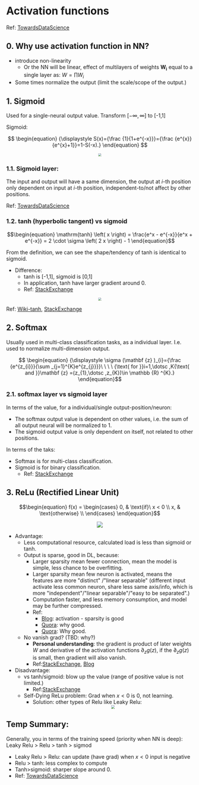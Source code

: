 # Activation functions

Ref: [TowardsDataScience](https://towardsdatascience.com/comparison-of-activation-functions-for-deep-neural-networks-706ac4284c8a)

## 0. Why use activation function in NN?

- introduce non-linearity
  - Or the NN will be linear, effect of multilayers of weights $\boldsymbol{W_i}$ equal to a single layer as: $W=\prod W_i$
- Some times normalize the output (limit the scale/scope of the output.)

## 1. Sigmoid

Used for a single-neural output value. Transform $[-\infty,\infty]$ to [-1,1]


Sigmoid:

$$ \begin{equation} {\displaystyle S(x)={\frac {1}{1+e^{-x}}}={\frac {e^{x}}{e^{x}+1}}=1-S(-x).} \end{equation} $$

<div  align="center"><img src=https://upload.wikimedia.org/wikipedia/commons/8/88/Logistic-curve.svg style = "zoom:50%"></div>


### 1.1. Sigmoid layer:

The input and output will have a same dimension, the output at $i$-th position only dependent on input at $i$-th position, independent-to/not affect by other positions.

Ref: [TowardsDataScience](https://towardsdatascience.com/illustrated-guide-to-lstms-and-gru-s-a-step-by-step-explanation-44e9eb85bf21)

### 1.2. tanh (hyperbolic tangent) vs sigmoid

$$\begin{equation} \mathrm{tanh} \left( x \right)  = \frac{e^x - e^{-x}}{e^x + e^{-x}} = 2 \cdot \sigma \left( 2 x \right) - 1 \end{equation}$$

From the definition, we can see the shape/tendency of tanh is identical to sigmoid.
- Difference:
  - tanh is [-1,1], sigmoid is [0,1]
  - In application, tanh have larger gradient around 0.
  - Ref: [StackExchange](https://stats.stackexchange.com/questions/101560/tanh-activation-function-vs-sigmoid-activation-function)

<div  align="center"><img src=https://miro.medium.com/max/1190/1*f9erByySVjTjohfFdNkJYQ.jpeg  style = "zoom:50%"></div>

Ref: [Wiki-tanh](), [StackExchange](https://stats.stackexchange.com/questions/101560/tanh-activation-function-vs-sigmoid-activation-function)

## 2. Softmax

Usually used in multi-class classification tasks, as a individual layer. I.e. used to normalize multi-dimension output.

$$ \begin{equation} {\displaystyle \sigma (\mathbf {z} )_{i}={\frac {e^{z_{i}}}{\sum _{j=1}^{K}e^{z_{j}}}}\ \ \ \ {\text{ for }}i=1,\dotsc ,K{\text{ and }}\mathbf {z} =(z_{1},\dotsc ,z_{K})\in \mathbb {R} ^{K}.} \end{equation}$$

### 2.1. softmax layer vs sigmoid layer

In terms of the value, for a individual/single output-position/neuron:

- The softmax output value is dependent on other values, i.e. the sum of all output neural will be normalized to 1.
- The sigmoid output value is only dependent on itself, not related to other positions.

In terms of the taks:

- Softmax is for multi-class classification.
- Sigmoid is for binary classification.
  - Ref: [StackExchange](https://stats.stackexchange.com/questions/233658/softmax-vs-sigmoid-function-in-logistic-classifier)


## 3. ReLu (Rectified Linear Unit)

$$\begin{equation} f(x) = \begin{cases} 0, & \text{if}\ x < 0 \\ x, & \text{otherwise} \\ \end{cases} \end{equation}$$

<div  align="center"><img src= https://miro.medium.com/max/357/1*oePAhrm74RNnNEolprmTaQ.png style = "zoom:100%"></div>

- Advantage: 
  - Less computational resource, calculated load is less than sigmoid or tanh.
  - Output is sparse, good in DL, because:
    - Larger sparsity mean fewer connection, mean the model is simple, less chance to be overfitting.
    - Larger sparsity mean few neuron is activated, means the features are more "distinct" /"linear separable" (different input activate less common neuron, share less same axis/info, which is more "independent"/"linear separable"/"easy to be separated".)
    - Computation faster, and less memory consumption, and model may be further compressed.
    - Ref: 
      - [Blog](https://www.machinecurve.com/index.php/2019/09/04/relu-sigmoid-and-tanh-todays-most-used-activation-functions/#in-short-the-relu-sigmoid-and-tanh-activation-functions): activation - sparsity is good
      - [Quora](https://www.quora.com/What-does-it-mean-that-activation-functions-like-ReLUs-in-NNs-induce-sparsity-in-the-hidden-units): why good.
      - [Quora](https://www.quora.com/Where-is-Sparsity-important-in-Deep-Learning): Why good.
  - No vanish grad? (TBD: why?)
    - **Personal understanding**: the gradient is product of later weights $W$ and derivative of the activation functions $\partial_zg(z)$, if the $\partial_zg(z)$ is small, then gradient will also vanish.
    - Ref:[StackExchange](https://stats.stackexchange.com/questions/126238/what-are-the-advantages-of-relu-over-sigmoid-function-in-deep-neural-networks), [Blog](https://www.machinecurve.com/index.php/2019/09/04/relu-sigmoid-and-tanh-todays-most-used-activation-functions/#in-short-the-relu-sigmoid-and-tanh-activation-functions)
- Disadvantage:
  - vs tanh/sigmoid: blow up the value (range of positive value is not limited.)
    - Ref:[StackExchange](https://stats.stackexchange.com/questions/126238/what-are-the-advantages-of-relu-over-sigmoid-function-in-deep-neural-networks)
  - Self-Dying ReLu problem: Grad when $x<0$ is 0, not learning.
    - Solution: other types of Relu like Leaky Relu:
      <div  align="center"><img src=https://www.researchgate.net/profile/Aditi-Shenoy-3/publication/334389306/figure/fig8/AS:779352161677313@1562823443351/Illustration-of-output-of-ELU-vs-ReLU-vs-Leaky-ReLU-function-with-varying-input-values.ppm style = "zoom:60%"></div>



## Temp Summary:
  
  
Generally, you in terms of the training speed (priority when NN is deep):
  Leaky Relu > Relu > tanh > sigmod
  - Leaky Relu > Relu: can update (have grad) when $x<0$ input is negative
  - Relu > tanh: less complex to compute
  - Tanh>sigmoid: sharper slope around 0.
  - Ref: [TowardsDataScience](https://towardsdatascience.com/comparison-of-activation-functions-for-deep-neural-networks-706ac4284c8a)








